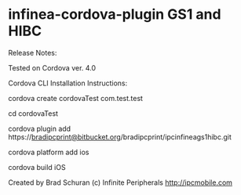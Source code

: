 infinea-cordova-plugin GS1 and HIBC
========================

Release Notes:

Tested on Cordova ver. 4.0

Cordova CLI Installation Instructions:

cordova create cordovaTest com.test.test

cd cordovaTest

cordova plugin add https://bradipcprint@bitbucket.org/bradipcprint/ipcinfineags1hibc.git

cordova platform add ios

cordova build iOS 


Created by Brad Schuran
(c) Infinite Peripherals
http://ipcmobile.com